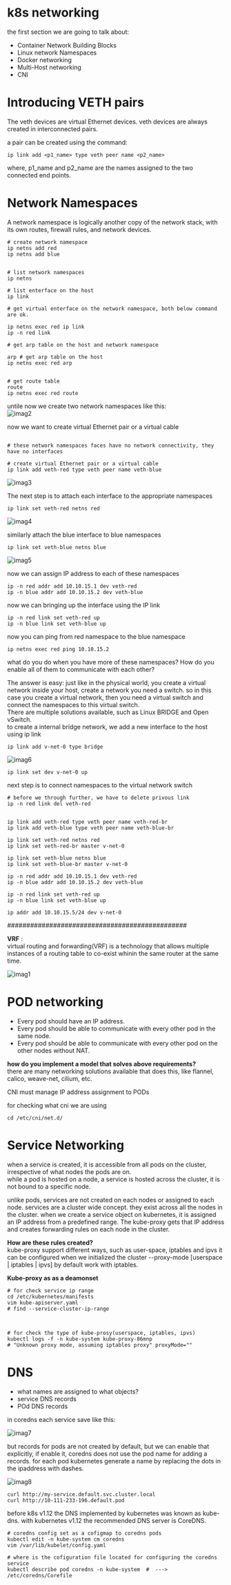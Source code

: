 # k8s networking


the first section we are going to talk about: 
- Container Network Building Blocks
- Linux network Namespaces
- Docker networking
- Multi-Host networking
- CNI


# Introducing VETH pairs

The veth devices are virtual Ethernet devices.
veth devices are always created in interconnected pairs.

a pair can be created using the command: 
```
ip link add <p1_name> type veth peer name <p2_name>
```
where, p1_name and p2_name are the names assigned to the two connected end points.


# Network Namespaces
A network namespace is logically another copy of the network stack, with its own routes, firewall rules, and network devices.

```
# create network namespace 
ip netns add red
ip netns add blue


# list network namespaces
ip netns

# list enterface on the host
ip link

# get virtual enterface on the network namespace, both below command are ok.

ip netns exec red ip link 
ip -n red link 

# get arp table on the host and network namespace

arp # get arp table on the host
ip netns exec red arp


# get route table
route
ip netns exec red route
```
untile now we create two network namespaces like this: \
![imag2](images/2.png)



now we want to create virtual Ethernet pair or a virtual cable
```

# these network namespaces faces have no network connectivity, they have no interfaces

# create virtual Ethernet pair or a virtual cable
ip link add veth-red type veth peer name veth-blue
```
![imag3](images/3.png)

The next step is to attach each interface to the appropriate namespaces
```
ip link set veth-red netns red
```
![imag4](images/4.png)

similarly attach the blue interface to blue namespaces
```
ip link set veth-blue netns blue
```
![imag5](images/5.png)

now we can assign IP address to each of these namespaces
```
ip -n red addr add 10.10.15.1 dev veth-red
ip -n blue addr add 10.10.15.2 dev veth-blue
```
now we can bringing up the interface using the IP link
```
ip -n red link set veth-red up
ip -n blue link set veth-blue up
```

now you can ping from red namespace to the blue namespace
```
ip netns exec red ping 10.10.15.2

```

what do you do when you have more of these namespaces? 
How do you enable all of them to communicate with each other?

The answer is easy: just like in the physical world, you create a virtual network inside your host, create a network you need a switch. so in this case you create a virtual network, then you need a virtual switch and connect the namespaces to this virtual switch. \
There are multiple solutions available, such as Linux BRIDGE and Open vSwitch. \
to create a internal bridge network, we add a new interface to the host using ip link
```
ip link add v-net-0 type bridge

```
![imag6](images/6.png)

```
ip link set dev v-net-0 up
```
next step is to connect namespaces to the virtual network switch
```
# before we through further, we have to delete privous link
ip -n red link del veth-red


ip link add veth-red type veth peer name veth-red-br
ip link add veth-blue type veth peer name veth-blue-br

ip link set veth-red netns red
ip link set veth-red-br master v-net-0

ip link set veth-blue netns blue
ip link set veth-blue-br master v-net-0

ip -n red addr add 10.10.15.1 dev veth-red
ip -n blue addr add 10.10.15.2 dev veth-blue

ip -n red link set veth-red up
ip -n blue link set veth-blue up

ip addr add 10.10.15.5/24 dev v-net-0
```
###############################################

**VRF** : \
virtual routing and forwarding(VRF) is a technology that allows multiple instances of a routing table to co-exist whinin the same router at the same time. 

![imag1](images/1.png)

# POD networking
* Every pod should have an IP address.
* Every pod should be able to communicate with every other pod in the same node.
* Every pod should be able to communicate with every other pod on the other nodes without NAT.

**how do you implement a model that solves above requirements?** \
there are many networking solutions available that does this, like flannel, calico, weave-net, cilium, etc.

CNI must manage IP address assignment to PODs

for checking what cni we are using
```
cd /etc/cni/net.d/

```

# Service Networking
when a service is created, it is accessible from all pods on the cluster, irrespective of what nodes the pods are on. \
while a pod is hosted on a node, a service is hosted across the cluster, it is not bound to a specific node. 

unlike pods, services are not created on each nodes or assigned to each node. services are a cluster wide concept. 
they exist across all the nodes in the cluster. when we create a service object on kubernetes, it is assigned an IP address from a predefined range. The kube-proxy gets that IP address and creates forwarding rules on each node in the cluster. 

**How are these rules created?** \
kube-proxy support different ways, such as user-space, iptables and ipvs
it can be configured when we initialized the cluster --proxy-mode [userspace | iptables | ipvs]
by default work with iptables.


**Kube-proxy as as a deamonset**
```
# for check service ip range 
cd /etc/kubernetes/manifests
vim kube-apiserver.yaml
# find --service-cluster-ip-range



# for check the type of kube-prosy(userspace, iptables, ipvs)
kubectl logs -f -n kube-system kube-proxy-86mnp
# "Unknown proxy mode, assuming iptables proxy" proxyMode=""

```

# DNS
* what names are assigned to what objects?
* service DNS records
* POd DNS records



in coredns each service save like this: 

![imag7](images/7.png)

but records for pods are not created by default, but we can enable that explicitly, if enable it, coredns does not use the pod name for adding a records. for each pod kubernetes generate a name by replacing the dots in the ipaddress with dashes.

![imag8](images/8.png)
```
curl http://my-service.default.svc.cluster.local
curl http://10-111-233-196.default.pod

```



before k8s v1.12 the DNS implemented by kubernetes was known as kube-dns. with kubernetes v1.12 the recommended DNS server is CoreDNS. 
```
# coredns config set as a cofigmap to coredns pods
kubectl edit -n kube-system cm coredns
vim /var/lib/kubelet/config.yaml

# where is the cofiguration file located for configuring the coredns service
kubectl describe pod coredns -n kube-system  #  ---> /etc/coredns/Corefile

```